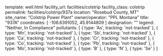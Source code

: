 template: well.html
facility_url: facilities/colstrip
facility_class: colstrip
permalink: facilities/colstrip/937a
location: "Rosebud County, MT"
site_name: "Colstrip Power Plant"
owner/operator: "PPL Montana"
title: "937A"
coordinates: [
  -106.6391052,
  45.9144809
]
designation: ""
legend: "Neither, In Compliance"
pollutants: [
    {
      type: 'As',
      tracking: 'not-tracked'
    },
    {
      type: 'Mn',
      tracking: 'not-tracked'
    },
    {
      type: 'Sb',
      tracking: 'not-tracked'
    },
    {
      type: 'Ca',
      tracking: 'not-tracked'
    },
    {
      type: 'Cr',
      tracking: 'not-tracked'
    },
    {
      type: 'Co',
      tracking: 'not-tracked'
    },
    {
      type: 'Pb',
      tracking: 'not-tracked'
    },
    {
      type: 'Mo',
      tracking: 'not-tracked'
    },
    {
      type: 'B'
    },
    {
      type: 'N'
    },
    {
      type: 'Se'
    }
]
